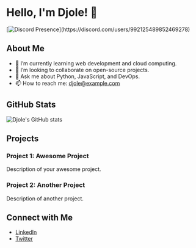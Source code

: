# Hello, I'm Djole! 👋

[![Discord Presence](https://lanyard-profile-readme.vercel.app/api/992125489852469278?theme=light&bg=809ecf&animated=false&hideDiscrim=true&borderRadius=30px&idleMessage=Probably%20doing%20something%20else...)](https://discord.com/users/992125489852469278)

## About Me

- 🌱 I’m currently learning web development and cloud computing.
- 👯 I’m looking to collaborate on open-source projects.
- 💬 Ask me about Python, JavaScript, and DevOps.
- 📫 How to reach me: [djole@example.com](mailto:djole@example.com)

## GitHub Stats

![Djole's GitHub stats](https://github-readme-stats.vercel.app/api?username=djole-pwn&show_icons=true&theme=radical)

## Projects

### Project 1: Awesome Project
Description of your awesome project.

### Project 2: Another Project
Description of another project.

## Connect with Me

- [LinkedIn](https://www.linkedin.com/in/djole-pwn)
- [Twitter](https://twitter.com/djole_pwn)
